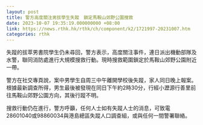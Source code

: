 ```yaml
---
layout: post
title: 警方高度關注男拔學生失蹤　鎖定馬鞍山郊野公園搜救
date: 2023-10-07 19:35:19.000000000 +08:00
link: https://news.rthk.hk/rthk/ch/component/k2/1721997-20231007.htm
categories: rthk
---
```


失蹤的拔萃男書院學生仍未尋回，警方表示，高度關注事件，連日派出機動部隊及水警，聯同消防處進行大規模搜救行動。現時搜救範圍鎖定於馬鞍山郊野公園附近一帶。

警方在社交專頁說，案中男學生自周三中午離開學校後失蹤，家人同日晚上報案。根據最新調查所得，男生最後被發現在同日下午約2時30分，行經小瀝源行善里前往馬鞍山郊野公園方向，其後行蹤不明。

搜救行動仍在進行，警方呼籲，任何人士如有失蹤人士的消息，可致電 28601040或98860034與港島總區失蹤人口調查組，或與任何一間警署聯絡。
